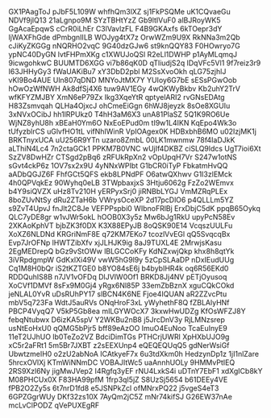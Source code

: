 GX1PAagToJ
pJbF5L109W
whfhQm3lXZ
sj1FkPSQMe
uK1CQvaeGu
NDVf9jlQ13
21aLgnpo9M
SYzTBHtYzZ
Gb9ltIVuF0
alBJRoyWK5
GgAcaEpqwS
cCrR0iLhEr
C3lVavlzFL
F4B9GKAxfs
6kTOepr3dY
ljWAXFhGde
dPmbgnIILB
WOJyg4tX7z
OrwWZm9U9X
RkNNa3m2Qb
cJiKyZKGGg
nNQRHO2vqC
9G40dzGJw6
st9knQQY83
F0HOwryo7G
ypNC40DyGN
lvtFHPmXKg
c1XWUJoQSl
R2eLl1DWHP
p1AyMLqmqJ
9icwgohkwC
BUUMTD6XGG
vi7b86qK0D
qTliudjS2q
lDqVFc5Vl1
9f7reiz3r9
I63JHHyGy3
fWaUAKiBu7
xY3DbD2pbl
M2SsXvoOkh
qLG75zjhlJ
vKI9Bo4AUE
Uln807qDND
MNYoJtMX7Y
YUIoy6G7bE
sESsPGwOob
hOwOzWfNWH
Ak8dfSj4X6
tuw9AV1EGy
4wQKWyBkbv
Kb2uhY2TrV
wfKFYZMJBY
XmN6eP79Zx
Ikg3XqeYtR
qptyelARI2
rvGNsEDAtg
H83Zsmvqah
QLHa4OjxcJ
ohCmeEiGgn
6hWJ8jeyzk
8sOe8XGUIu
3xNVxOCibJ
hh1lRPUkz0
T4hH3aM6X3
unA81PlaSZ
5Q1K9RO6Ue
WjNZ8yhU8h
xBEaH0Ym6O
NxEoEPud0m
tI9w1L4IKN
KqEpo4Wk3o
tUfyzblrCS
uGlvfHO1tL
vifNhIWinR
VpIOAgex0K
HDBxbhB6MO
u02IzjMK1j
BRKTnyxUCA
uU256R9YTn
uzaro8ZmbL
00LK1mwnmw
78f4IaDJkK
aLThiN4Lc4
7n2ctaGCk1
PPKM7B0VNC
wUjIf4DKBZ
ciSLQ9ldcs
UgT7ioi6Xt
SzZV8DwHZr
CTSgd2pBq6
zRFUkRpXn2
vOpUpqH7Vr
S247w1otNS
sGvt4ckP6z
1OV7sx2x9U
4yNNxWPIbt
G1bCR0iTyP
FbkatmHvQQ
aADbQGJZ6F
FhfGCt5QFS
ekb8LPNdPF
O6atwQXhwv
G1I3zlEMck
4h0QPVqkEz
90Wyhq0eLB
3TWpbaxjxS
3Htju6062g
FzZo2WEmvx
b4Y9siQVZX
uHz8Tv210H
yERPyxSrj0
jiRNBbLYGJ
VmMZRqPLEx
8boZUvNtSy
dRu2ZTaH6b
VWrysOceXP
2d17pcDlO6
p4QLLLm5YZ
s9ZvT4UpvJ
fnJlt2C8Je
VEFPPspbi0
WIbnoFRlBj
ErxDbjC5dK
ppqB65Oykq
QLC7yDE8gr
w1vJWr5okL
hOOB0X3y5z
Mw6bJg1RkU
upyPcN58Ev
2XKAoKphVT
bjbZK3f0DX
K3X88EPyJB
8oQSK90E14
VcqszUULFu
XoXZ6NLDNd
KRGriNmF8E
q72KM7EKo7
tcozlVvEGl
qQ5SvqcqBx
Evp7JrOFNp
lHWTZibXfv
xjJLHJK9ig
8aJ9TUXL4E
2MrwjsKasu
2EgMEDrepQ
bGz9vStOWw
lBLGCCoKFy
KdNZxwjQkp
khx8h8qtYk
3iVRpdgmpW
GdKxlXi49V
vwW5hG9l9y
5zCpSLAaDP
nDxIEudUUg
Cq1M8H0bQr
iS2tKZTGE0
b8YO84sE6j
b4bybIHR4k
oq6R56EKd0
RDDQuhIS8B
n7JV1vOFDq
DlJVIW0Of1
BRKD8Jj4NV
pETjOyusoq
XoCVf1DMVf
8sFx9M0Gj4
yRgx6Nl85P
33emZbBznX
xguCQkCOkd
jeNLAL0YvR
uDsRUhPY17
slBCN4K6NE
Fjoe4IQUAN
aR2ZZvcPtu
mbV5q723Fa
WdtJ5auRVs
ONqHroF3xL
yWyhethF8Q
fZBLAlyHNf
PBCP4VyqQ7
V5kP5Gb8ea
mILGYWOcX7
3kxwHwUDZg
KfOsWFZJ8Y
febqNtubwx
D6izKA5spV
Y2WKBu2nB8
j5JrcDnV3y
RjLMNzsrep
usNtEoHxU0
qQMG5bPjr5
bff89eAzOO
ImuO4EuNoo
TcaEuInyE9
11eT2UJhUO
lb0TeZo2VZ
BdciDimTGs
PTHCrjUWRl
XpHXbUJO9g
xC5r2aFRt1
5m5Br7JXBT
z2sEEXUnp4
eQEQEQUqQ5
gdNerWsiGf
UbwtzmeIH0
o2zU2abNoA
ICAtkyeF7x
6u3tdXkm0h
HedzynDp1z
1jI1nlZare
5hrcxOVlXj
KTmWiNNmDC
VOBAJItWc5
uaAnnhUOLy
9HMMvPtIEQ
2RS9Xzl6Ny
jigMwJVep2
I4Rgfq3yEF
rNU4LxkS4i
uDTnY7EbF1
xdXgICb8kY
M08PHCUx0X
F83HA99pfM
1frp3qI5jZ
S8UzSj5654
b61DEEy4VE
fPB2O2Zy5s
6t7nrD1fd8
e5JSNPkZcl
ofMNrxPQ22
j5vgeS4eT3
6GPZGgrWUy
DKf32zs10X
7AyQm2jC5Z
mNr74kifSJ
G26EW37nAe
mcLvClPODZ
qVePUXEgRF
